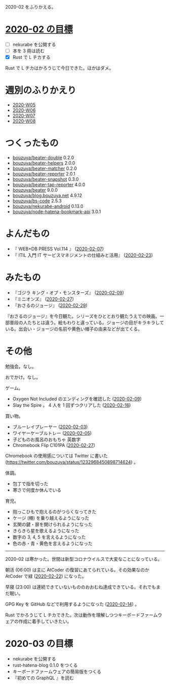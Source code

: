2020-02 をふりかえる。

# [2020-02 の目標][2020-01-31]

- [ ] nekurabe を公開する
- [ ] 本を 3 冊は読む
- [x] Rust で L チカする

Rust で L チカはかろうじて今日できた。ほかはダメ。

# 週別のふりかえり

- [2020-W05][2020-02-02]
- [2020-W06][2020-02-09]
- [2020-W07][2020-02-16]
- [2020-W08][2020-02-23]

# つくったもの

- [bouzuya/beater-double][] 0.2.0
- [bouzuya/beater-helpers][] 2.0.0
- [bouzuya/beater-matcher][] 0.2.0
- [bouzuya/beater-reporter][] 2.0.1
- [bouzuya/beater-snapshot][] 0.3.0
- [bouzuya/beater-tap-reporter][] 4.0.0
- [bouzuya/beater][] 9.0.0
- [bouzuya/blog.bouzuya.net][] 4.9.12
- [bouzuya/bs-code][] 2.5.3
- [bouzuya/nekurabe-android][] 0.13.0
- [bouzuya/node-hatena-bookmark-api][] 3.0.1

# よんだもの

- 『 WEB+DB PRESS Vol.114 』 ([2020-02-07][])
- 『 ITIL 入門 IT サービスマネジメントの仕組みと活用』 ([2020-02-23][])

# みたもの

- 『ゴジラ キング・オブ・モンスターズ』 ([2020-02-09][])
- 『ミニオンズ』 ([2020-02-27][])
- 『おさるのジョージ』 ([2020-02-29][])

『おさるのジョージ』を今日観た。シリーズをひととおり観たうえでの映画。一部普段の人たちとは違う。絵もわりと違っている。ジョージの目がキラキラしている。出会い・ジョージの名前や黄色い帽子の由来などが出てくる。

# その他

勉強会。なし。

おでかけ。なし。

ゲーム。

- Oxygen Not Included のエンディングを確認した ([2020-02-09][])
- Slay the Spire 。 4 人を 1 回ずつクリアした ([2020-02-16][])

買い物。

- ブルーレイプレーヤー ([2020-02-03][])
- ワイヤーケーブルトレー ([2020-02-05][])
- 子どものお風呂のおもちゃ 英数字
- Chromebook Flip C101PA ([2020-02-27][])

Chromebook の使用感については Twitter に書いた (https://twitter.com/bouzuya/status/1232968450898714624) 。

体調。

- 包丁で指を切った
- 寒さで何度か休んでいる

育児。

- 抱っこひもで抱えるのがつらくなってきた
- ケージ (柵) を乗り越えるようになった
- 玄関の鍵・扉を開けられるようになった
- きらきら星を歌えるようになった
- 数字の 3, 4, 5 を言えるようになった
- 色の赤・青・黄色を言えるようになった

---

2020-02 は寒かった。世間は新型コロナウイルスで大変なことになっている。

朝活 (06:00) は主に AtCoder の復習にあてられている。その効果なのか AtCoder で緑 ([2020-02-22][]) になった。

早寝 (23:00) は連続できていないもののおおむね達成できている。それでもまだ眠い。

GPG Key を GitHub などで利用するようになった ([2020-02-14][]) 。

Rust でかろうじて L チカできた。次は動作を理解しつつキーボードファームウェアの作成に着手していきたい。

# 2020-03 の目標

- nekurabe を公開する
- rust-hatena-blog 0.1.0 をつくる
- キーボードファームウェアの簡易版をつくる
- 『初めての GraphQL 』を読む

[2020-01-31]: https://blog.bouzuya.net/2020/01/31/
[2020-02-02]: https://blog.bouzuya.net/2020/02/02/
[2020-02-03]: https://blog.bouzuya.net/2020/02/03/
[2020-02-05]: https://blog.bouzuya.net/2020/02/05/
[2020-02-07]: https://blog.bouzuya.net/2020/02/07/
[2020-02-09]: https://blog.bouzuya.net/2020/02/09/
[2020-02-14]: https://blog.bouzuya.net/2020/02/14/
[2020-02-16]: https://blog.bouzuya.net/2020/02/16/
[2020-02-22]: https://blog.bouzuya.net/2020/02/22/
[2020-02-23]: https://blog.bouzuya.net/2020/02/23/
[2020-02-27]: https://blog.bouzuya.net/2020/02/27/
[2020-02-29]: https://blog.bouzuya.net/2020/02/29/
[bouzuya/beater-double]: https://github.com/bouzuya/beater-double
[bouzuya/beater-helpers]: https://github.com/bouzuya/beater-helpers
[bouzuya/beater-matcher]: https://github.com/bouzuya/beater-matcher
[bouzuya/beater-reporter]: https://github.com/bouzuya/beater-reporter
[bouzuya/beater-snapshot]: https://github.com/bouzuya/beater-snapshot
[bouzuya/beater-tap-reporter]: https://github.com/bouzuya/beater-tap-reporter
[bouzuya/beater]: https://github.com/bouzuya/beater
[bouzuya/blog.bouzuya.net]: https://github.com/bouzuya/blog.bouzuya.net
[bouzuya/bs-code]: https://github.com/bouzuya/bs-code
[bouzuya/nekurabe-android]: https://github.com/bouzuya/nekurabe-android
[bouzuya/node-hatena-bookmark-api]: https://github.com/bouzuya/node-hatena-bookmark-api
